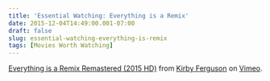 ```yaml
---
title: 'Essential Watching: Everything is a Remix'
date: 2015-12-04T14:49:00.001-07:00
draft: false
slug: essential-watching-everything-is-remix
tags: [Movies Worth Watching]
---
```


  
[Everything is a Remix Remastered (2015 HD)](https://vimeo.com/139094998) from [Kirby Ferguson](https://vimeo.com/kirbyferguson) on [Vimeo](https://vimeo.com/).